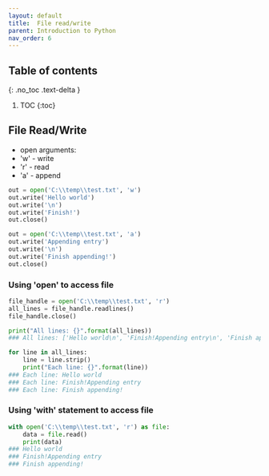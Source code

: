 ```yaml
---
layout: default
title:  File read/write
parent: Introduction to Python
nav_order: 6
---
```

## Table of contents
{: .no_toc .text-delta }

1. TOC
{:toc}

## File Read/Write
+ open arguments:
 + 'w' - write
 + 'r' - read
 + 'a' - append


```python
out = open('C:\\temp\\test.txt', 'w')
out.write('Hello world')
out.write('\n')
out.write('Finish!')
out.close()
```


```python
out = open('C:\\temp\\test.txt', 'a')
out.write('Appending entry')
out.write('\n')
out.write('Finish appending!')
out.close()
```

### Using 'open' to access file


```python
file_handle = open('C:\\temp\\test.txt', 'r')
all_lines = file_handle.readlines()
file_handle.close()

print("All lines: {}".format(all_lines))
### All lines: ['Hello world\n', 'Finish!Appending entry\n', 'Finish appending!']

for line in all_lines:
    line = line.strip()
    print("Each line: {}".format(line))
### Each line: Hello world
### Each line: Finish!Appending entry
### Each line: Finish appending!    
```


### Using 'with' statement to access file


```python
with open('C:\\temp\\test.txt', 'r') as file:
    data = file.read()
    print(data)
### Hello world
### Finish!Appending entry
### Finish appending!    
```


